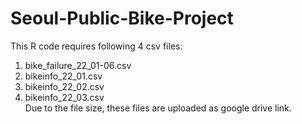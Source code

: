 # Seoul-Public-Bike-Project
This R code requires following 4 csv files:
1. bike_failure_22_01-06.csv 
2. bikeinfo_22_01.csv
3. bikeinfo_22_02.csv
4. bikeinfo_22_03.csv <br> 
Due to the file size, these files are uploaded as google drive link.

